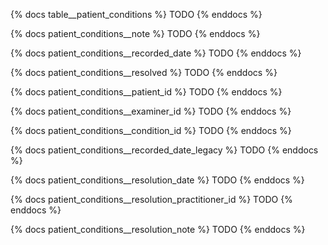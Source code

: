 {% docs table__patient_conditions %}
TODO
{% enddocs %}

{% docs patient_conditions__note %}
TODO
{% enddocs %}

{% docs patient_conditions__recorded_date %}
TODO
{% enddocs %}

{% docs patient_conditions__resolved %}
TODO
{% enddocs %}

{% docs patient_conditions__patient_id %}
TODO
{% enddocs %}

{% docs patient_conditions__examiner_id %}
TODO
{% enddocs %}

{% docs patient_conditions__condition_id %}
TODO
{% enddocs %}

{% docs patient_conditions__recorded_date_legacy %}
TODO
{% enddocs %}

{% docs patient_conditions__resolution_date %}
TODO
{% enddocs %}

{% docs patient_conditions__resolution_practitioner_id %}
TODO
{% enddocs %}

{% docs patient_conditions__resolution_note %}
TODO
{% enddocs %}
